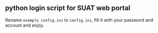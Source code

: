 ## python login script for SUAT web portal

Rename `example_config.ini` to `config.ini`, fill it with your password and account and enjoy.
